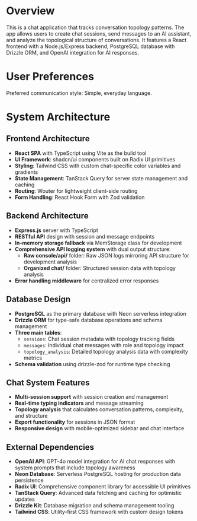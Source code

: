 # Overview

This is a chat application that tracks conversation topology patterns. The app allows users to create chat sessions, send messages to an AI assistant, and analyze the topological structure of conversations. It features a React frontend with a Node.js/Express backend, PostgreSQL database with Drizzle ORM, and OpenAI integration for AI responses.

# User Preferences

Preferred communication style: Simple, everyday language.

# System Architecture

## Frontend Architecture
- **React SPA** with TypeScript using Vite as the build tool
- **UI Framework**: shadcn/ui components built on Radix UI primitives
- **Styling**: Tailwind CSS with custom chat-specific color variables and gradients
- **State Management**: TanStack Query for server state management and caching
- **Routing**: Wouter for lightweight client-side routing
- **Form Handling**: React Hook Form with Zod validation

## Backend Architecture
- **Express.js** server with TypeScript
- **RESTful API** design with session and message endpoints
- **In-memory storage fallback** via MemStorage class for development
- **Comprehensive API logging system** with dual output structure:
  - **Raw console/api/** folder: Raw JSON logs mirroring API structure for development analysis
  - **Organized chat/** folder: Structured session data with topology analysis
- **Error handling middleware** for centralized error responses

## Database Design
- **PostgreSQL** as the primary database with Neon serverless integration
- **Drizzle ORM** for type-safe database operations and schema management
- **Three main tables**:
  - `sessions`: Chat session metadata with topology tracking fields
  - `messages`: Individual chat messages with role and topology impact
  - `topology_analysis`: Detailed topology analysis data with complexity metrics
- **Schema validation** using drizzle-zod for runtime type checking

## Chat System Features
- **Multi-session support** with session creation and management
- **Real-time typing indicators** and message streaming
- **Topology analysis** that calculates conversation patterns, complexity, and structure
- **Export functionality** for sessions in JSON format
- **Responsive design** with mobile-optimized sidebar and chat interface

## External Dependencies

- **OpenAI API**: GPT-4o model integration for AI chat responses with system prompts that include topology awareness
- **Neon Database**: Serverless PostgreSQL hosting for production data persistence
- **Radix UI**: Comprehensive component library for accessible UI primitives
- **TanStack Query**: Advanced data fetching and caching for optimistic updates
- **Drizzle Kit**: Database migration and schema management tooling
- **Tailwind CSS**: Utility-first CSS framework with custom design tokens